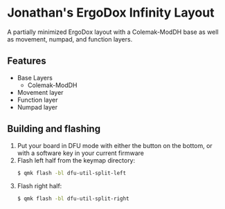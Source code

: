 # Jonathan's ErgoDox Infinity Layout

A partially minimized ErgoDox layout with a Colemak-ModDH base as well as movement, numpad, and function layers.

## Features

- Base Layers
    - Colemak-ModDH
- Movement layer
- Function layer
- Numpad layer

## Building and flashing

1. Put your board in DFU mode with either the button on the bottom, or with a software key in your current firmware
1. Flash left half from the keymap directory:
    ```bash
    $ qmk flash -bl dfu-util-split-left
    ```
1. Flash right half:
    ```bash
    $ qmk flash -bl dfu-util-split-right
    ```
